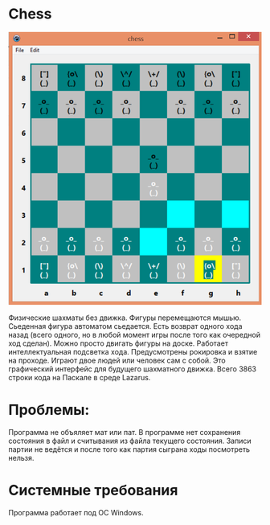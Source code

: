 # Chess
![alt_text](https://raw.githubusercontent.com/kirill7785/Chess/main/pic/шахматная%20доска.bmp)

Физические шахматы без движка. Фигуры перемещаются мышью. Сьеденная фигура автоматом сьедается. Есть возврат одного хода назад (всего одного, но в любой момент игры после того как очередной ход сделан).  Можно просто двигать фигуры на доске. Работает интеллектуальная подсветка хода. Предусмотрены рокировка и взятие на проходе. 
Играют двое людей или человек сам с собой. Это графический интерфейс для будущего шахматного движка. Всего 3863 строки кода на Паскале в среде Lazarus.
# Проблемы:
Программа не объяляет мат или пат. В программе нет сохранения состояния в файл и считывания из файла текущего состояния. Записи партии не ведётся и после того как партия сыграна ходы посмотреть нельзя.
# Системные требования
Программа работает под ОС Windows.


